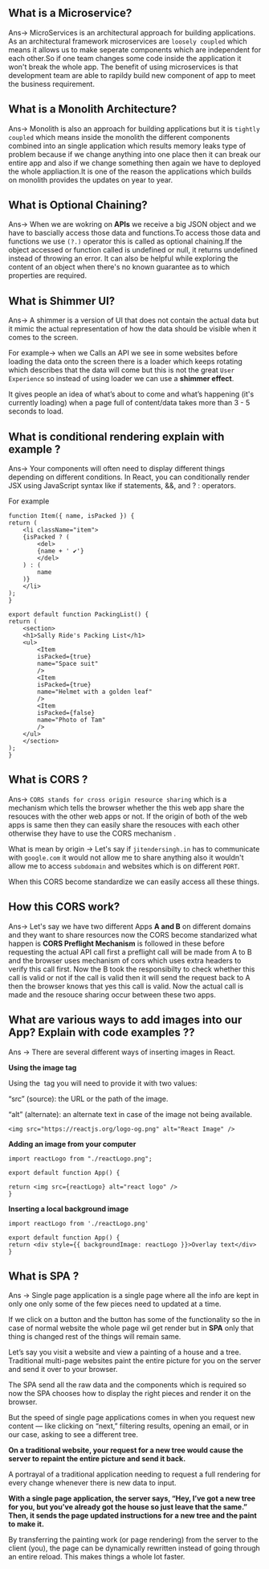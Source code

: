 
## What is a Microservice?

Ans-> MicroServices is an architectural approach for building applications. As an architectural framework microservices are `loosely coupled` which means it allows us to make seperate components which are independent for each other.So if one team changes some code inside the application it won't break the whole app. The benefit of using microservices is that development team are able to rapildy build new component of app to meet the business requirement.

## What is a Monolith Architecture? 

Ans-> Monolith is also an approach for building applications but it is `tightly coupled` which means inside the monolith the different components combined into an single application which results memory leaks type of problem because if we change anything into one place then it can break our entire app and also if we change something then again we have to deployed the whole appliaction.It is one of the reason the applications which builds on monolith provides the updates on year to year.

## What is Optional Chaining?

Ans-> When we are wokring on **APIs** we receive a big JSON object and we have to bascially access those data and functions.To access those data and functions we use `(?.)` operator this is called as optional chaining.If the object accessed or function called is undefined or null, it returns undefined instead of throwing an error. It can also be helpful while exploring the content of an object when there's no known guarantee as to which properties are required.

## What is Shimmer UI?

Ans-> A shimmer is a version of UI that does not contain the actual data but it mimic the actual representation of how the data should be visible when it comes to the screen.

For example-> when we Calls an API we see in some websites before loading the data onto the screen there is a loader which keeps rotating which describes that the data will come but this is not the great `User Experience` so instead of using loader we can use a **shimmer effect**.

It gives people an idea of what’s about to come and what’s happening (it's currently loading) when a page full of content/data takes more than 3 - 5 seconds to load.


## What is conditional rendering explain with example ?

Ans-> Your components will often need to display different things depending on different conditions. In React, you can conditionally render JSX using JavaScript syntax like if statements, &&, and ? : operators.

For example

    function Item({ name, isPacked }) {
    return (
        <li className="item">
        {isPacked ? (
            <del>
            {name + ' ✔'}
            </del>
        ) : (
            name
        )}
        </li>
    );
    }

    export default function PackingList() {
    return (
        <section>
        <h1>Sally Ride's Packing List</h1>
        <ul>
            <Item 
            isPacked={true} 
            name="Space suit" 
            />
            <Item 
            isPacked={true} 
            name="Helmet with a golden leaf" 
            />
            <Item 
            isPacked={false} 
            name="Photo of Tam" 
            />
        </ul>
        </section>
    );
    }

## What is CORS ?

Ans-> `CORS stands for cross origin resource sharing` which is a mechanism which tells the browser whether the this web app share the resouces with the other web apps or not. If the origin of both of the web apps is same then they can easily share the resouces with each other otherwise they have to use the CORS mechanism .

What is mean by origin -> Let's say if `jitendersingh.in` has to communicate with `google.com` it would not allow me to share anything also it wouldn't allow me to access `subdomain` and websites which is on different `PORT`.

When this CORS become standardize we can easily access all these things.

## How this CORS work?

Ans-> Let's say we have two different Apps **A and B** on different domains and they want to share resources now the CORS become standarized what happen is **CORS Preflight Mechanism** is followed in these before requesting the actual API call first a preflight call will be made from A to B and the browser uses mechanism of cors which uses extra headers to verify this call first. Now the B took the responsibilty to check whether this call is valid or not if the call is valid then it will send the request back to A then the browser knows that yes this call is valid. Now the actual call is made and the resouce sharing occur between these two apps.

## What are various ways to add images into our App? Explain with code examples ??

Ans -> There are several different ways of inserting images in React.

**Using the image tag**

Using the <img/> tag you will need to provide it with two values:

“src” (source): the URL or the path of the image.

“alt” (alternate): an alternate text in case of the image not being available.

`<img src="https://reactjs.org/logo-og.png" alt="React Image" />`

**Adding an image from your computer**


    import reactLogo from "./reactLogo.png";

    export default function App() {
    
    return <img src={reactLogo} alt="react logo" />
    }

**Inserting a local background image**

    import reactLogo from './reactLogo.png'

    export default function App() {
    return <div style={{ backgroundImage: reactLogo }}>Overlay text</div>
    }

## What is SPA ?

Ans -> Single page application is a single page where all the info are kept in only one only some of the few pieces need to updated at a time.

If we click on a button and the button has some of the functionality so the in case of normal website the whole page wil get render but in **SPA** only that thing is changed rest of the things will remain same.

Let’s say you visit a website and view a painting of a house and a tree. Traditional multi-page websites paint the entire picture for you on the server and send it over to your browser.

The SPA send all the raw data and the components which is required so now the SPA chooses how to display the right pieces and render it on the browser.

But the speed of single page applications comes in when you request new content — like clicking on “next,” filtering results, opening an email, or in our case, asking to see a different tree.

**On a traditional website, your request for a new tree would cause the server to repaint the entire picture and send it back.**

A portrayal of a traditional application needing to request a full rendering for every change whenever there is new data to input.

**With a single page application, the server says, “Hey, I’ve got a new tree for you, but you’ve already got the house so just leave that the same.” Then, it sends the page updated instructions for a new tree and the paint to make it.**

By transferring the painting work (or page rendering) from the server to the client (you), the page can be dynamically rewritten instead of going through an entire reload. This makes things a whole lot faster.



